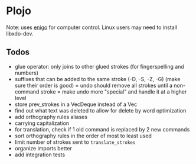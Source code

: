 # Plojo

Note: uses [enigo](https://crates.io/crates/enigo) for computer control. Linux
users may need to install libxdo-dev.

## Todos

- glue operator: only joins to other glued strokes (for fingerspelling and numbers)
- suffixes that can be added to the same stroke (-D, -S, -Z, -G) (make sure their order is good)
= undo should remove all strokes until a non-command stroke
= make undo more "special" and handle it at a higher level
- store prev_strokes in a VecDeque instead of a Vec
- find out what text was deleted to allow for delete by word optimization
- add orthography rules aliases
- carrying capitalization
- for translation, check if 1 old command is replaced by 2 new commands
- sort orthography rules in the order of most to least used
- limit number of strokes sent to `translate_strokes`
- organize imports better
- add integration tests